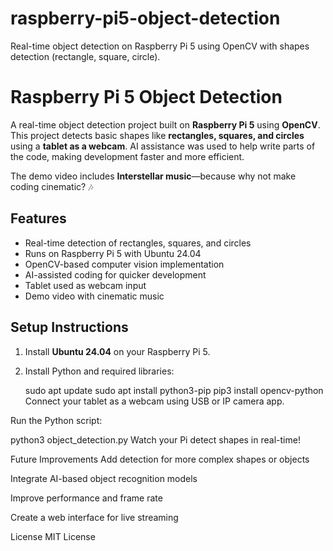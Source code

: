 # raspberry-pi5-object-detection
Real-time object detection on Raspberry Pi 5 using OpenCV with shapes detection (rectangle, square, circle).
# Raspberry Pi 5 Object Detection

A real-time object detection project built on **Raspberry Pi 5** using **OpenCV**. This project detects basic shapes like **rectangles, squares, and circles** using a **tablet as a webcam**. AI assistance was used to help write parts of the code, making development faster and more efficient.  

The demo video includes **Interstellar music**—because why not make coding cinematic? 🎶

## Features
- Real-time detection of rectangles, squares, and circles
- Runs on Raspberry Pi 5 with Ubuntu 24.04
- OpenCV-based computer vision implementation
- AI-assisted coding for quicker development
- Tablet used as webcam input
- Demo video with cinematic music

## Setup Instructions
1. Install **Ubuntu 24.04** on your Raspberry Pi 5.
2. Install Python and required libraries:
  
   sudo apt update
   sudo apt install python3-pip
   pip3 install opencv-python
Connect your tablet as a webcam using USB or IP camera app.

Run the Python script:


python3 object_detection.py
Watch your Pi detect shapes in real-time!

Future Improvements
Add detection for more complex shapes or objects

Integrate AI-based object recognition models

Improve performance and frame rate

Create a web interface for live streaming

License
MIT License


